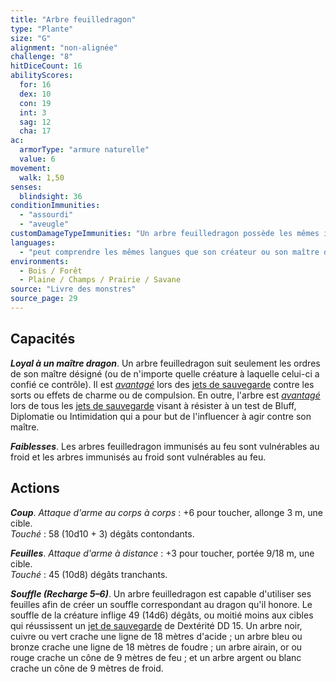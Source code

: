 ```yaml
---
title: "Arbre feuilledragon"
type: "Plante"
size: "G"
alignment: "non-alignée"
challenge: "8"
hitDiceCount: 16
abilityScores:
  for: 16
  dex: 10
  con: 19
  int: 3
  sag: 12
  cha: 17
ac:
  armorType: "armure naturelle"
  value: 6
movement:
  walk: 1,50
senses:
  blindsight: 36
conditionImmunities:
  - "assourdi"
  - "aveugle"
customDamageTypeImmunities: "Un arbre feuilledragon possède les mêmes immunités que son géniteur. Les arbres couleur noir, cuivre et vert sont immunisés contre les dégâts d'acide ; les arbres couleur bleu et bronze sont immunisés contre les dégâts de foudre ; les arbres couleur airain, or et rouge sont immunisés contre les dégâts de feu ; et les arbres couleur argent et blanc sont immunisés contre les dégâts de froid."
languages:
  - "peut comprendre les mêmes langues que son créateur ou son maître désigné"
environments:
  - Bois / Forêt
  - Plaine / Champs / Prairie / Savane
source: "Livre des monstres"
source_page: 29
---
```

## Capacités
_**Loyal à un maître dragon**_. Un arbre feuilledragon suit seulement les ordres de son maître désigné (ou de n'importe quelle créature à laquelle celui-ci a confié ce contrôle). Il est [_avantagé_](/utiliser-les-caracteristiques/#avantage-et-desavantage) lors des [jets de sauvegarde](/utiliser-les-caracteristiques/#jets-de-sauvegarde) contre les sorts ou effets de charme ou de compulsion. En outre, l'arbre est [_avantagé_](/utiliser-les-caracteristiques/#avantage-et-desavantage) lors de tous les [jets de sauvegarde](/utiliser-les-caracteristiques/#jets-de-sauvegarde) visant à résister à un test de Bluff, Diplomatie ou Intimidation qui a pour but de l'influencer à agir contre son maître.

_**Faiblesses**_. Les arbres feuilledragon immunisés au feu sont vulnérables au froid et les arbres immunisés au froid sont vulnérables au feu.

## Actions
_**Coup**_. _Attaque d'arme au corps à corps_ : +6 pour toucher, allonge 3 m, une cible.  
_Touché_ : 58 (10d10 + 3) dégâts contondants.

_**Feuilles**_. _Attaque d'arme à distance_ : +3 pour toucher, portée 9/18 m, une cible.  
_Touché_ : 45 (10d8) dégâts tranchants.

_**Souffle (Recharge 5–6)**_. Un arbre feuilledragon est capable d'utiliser ses feuilles afin de créer un souffle correspondant au dragon qu'il honore. Le souffle de la créature inflige 49 (14d6) dégâts, ou moitié moins aux cibles qui réussissent un [jet de sauvegarde](/utiliser-les-caracteristiques/#jets-de-sauvegarde) de Dextérité DD 15. Un arbre noir, cuivre ou vert crache une ligne de 18 mètres d'acide ; un arbre bleu ou bronze crache une ligne de 18 mètres de foudre ; un arbre airain, or ou rouge crache un cône de 9 mètres de feu ; et un arbre argent ou blanc crache un cône de 9 mètres de froid.
